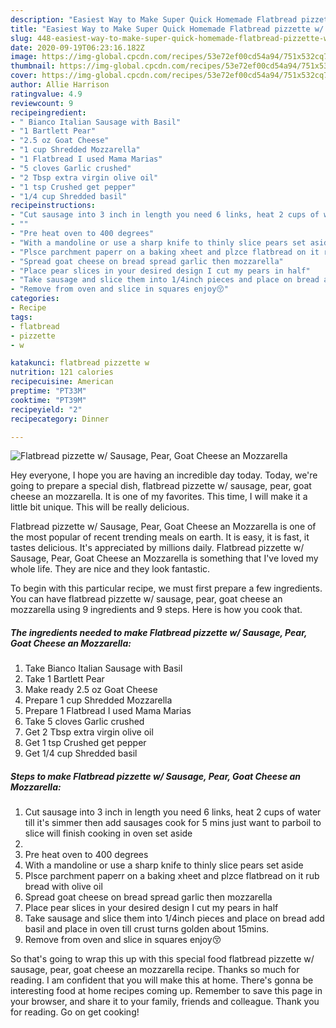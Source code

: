 ```yaml
---
description: "Easiest Way to Make Super Quick Homemade Flatbread pizzette w/ Sausage, Pear, Goat Cheese an Mozzarella"
title: "Easiest Way to Make Super Quick Homemade Flatbread pizzette w/ Sausage, Pear, Goat Cheese an Mozzarella"
slug: 448-easiest-way-to-make-super-quick-homemade-flatbread-pizzette-w-sausage-pear-goat-cheese-an-mozzarella
date: 2020-09-19T06:23:16.182Z
image: https://img-global.cpcdn.com/recipes/53e72ef00cd54a94/751x532cq70/flatbread-pizzette-w-sausage-pear-goat-cheese-an-mozzarella-recipe-main-photo.jpg
thumbnail: https://img-global.cpcdn.com/recipes/53e72ef00cd54a94/751x532cq70/flatbread-pizzette-w-sausage-pear-goat-cheese-an-mozzarella-recipe-main-photo.jpg
cover: https://img-global.cpcdn.com/recipes/53e72ef00cd54a94/751x532cq70/flatbread-pizzette-w-sausage-pear-goat-cheese-an-mozzarella-recipe-main-photo.jpg
author: Allie Harrison
ratingvalue: 4.9
reviewcount: 9
recipeingredient:
- " Bianco Italian Sausage with Basil"
- "1 Bartlett Pear"
- "2.5 oz Goat Cheese"
- "1 cup Shredded Mozzarella"
- "1 Flatbread I used Mama Marias"
- "5 cloves Garlic crushed"
- "2 Tbsp extra virgin olive oil"
- "1 tsp Crushed get pepper"
- "1/4 cup Shredded basil"
recipeinstructions:
- "Cut sausage into 3 inch in length you need 6 links, heat 2 cups of water till it&#39;s simmer then add sausages cook for 5 mins just want to parboil to slice will finish cooking in oven set aside"
- ""
- "Pre heat oven to 400 degrees"
- "With a mandoline or use a sharp knife to thinly slice pears set aside"
- "Plsce parchment paperr on a baking xheet and plzce flatbread on it rub bread with olive oil"
- "Spread goat cheese on bread spread garlic then mozzarella"
- "Place pear slices in your desired design I cut my pears in half"
- "Take sausage and slice them into 1/4inch pieces and place on bread add basil and place in oven till crust turns golden about 15mins."
- "Remove from oven and slice in squares enjoy😚"
categories:
- Recipe
tags:
- flatbread
- pizzette
- w

katakunci: flatbread pizzette w 
nutrition: 121 calories
recipecuisine: American
preptime: "PT33M"
cooktime: "PT39M"
recipeyield: "2"
recipecategory: Dinner

---
```



![Flatbread pizzette w/ Sausage, Pear, Goat Cheese an Mozzarella](https://img-global.cpcdn.com/recipes/53e72ef00cd54a94/751x532cq70/flatbread-pizzette-w-sausage-pear-goat-cheese-an-mozzarella-recipe-main-photo.jpg)

Hey everyone, I hope you are having an incredible day today. Today, we're going to prepare a special dish, flatbread pizzette w/ sausage, pear, goat cheese an mozzarella. It is one of my favorites. This time, I will make it a little bit unique. This will be really delicious.

Flatbread pizzette w/ Sausage, Pear, Goat Cheese an Mozzarella is one of the most popular of recent trending meals on earth. It is easy, it is fast, it tastes delicious. It's appreciated by millions daily. Flatbread pizzette w/ Sausage, Pear, Goat Cheese an Mozzarella is something that I've loved my whole life. They are nice and they look fantastic.




To begin with this particular recipe, we must first prepare a few ingredients. You can have flatbread pizzette w/ sausage, pear, goat cheese an mozzarella using 9 ingredients and 9 steps. Here is how you cook that.

<!--inarticleads1-->

##### The ingredients needed to make Flatbread pizzette w/ Sausage, Pear, Goat Cheese an Mozzarella:

1. Take  Bianco Italian Sausage with Basil
1. Take 1 Bartlett Pear
1. Make ready 2.5 oz Goat Cheese
1. Prepare 1 cup Shredded Mozzarella
1. Prepare 1 Flatbread I used Mama Marias
1. Take 5 cloves Garlic crushed
1. Get 2 Tbsp extra virgin olive oil
1. Get 1 tsp Crushed get pepper
1. Get 1/4 cup Shredded basil




<!--inarticleads2-->

##### Steps to make Flatbread pizzette w/ Sausage, Pear, Goat Cheese an Mozzarella:

1. Cut sausage into 3 inch in length you need 6 links, heat 2 cups of water till it&#39;s simmer then add sausages cook for 5 mins just want to parboil to slice will finish cooking in oven set aside
1. 
1. Pre heat oven to 400 degrees
1. With a mandoline or use a sharp knife to thinly slice pears set aside
1. Plsce parchment paperr on a baking xheet and plzce flatbread on it rub bread with olive oil
1. Spread goat cheese on bread spread garlic then mozzarella
1. Place pear slices in your desired design I cut my pears in half
1. Take sausage and slice them into 1/4inch pieces and place on bread add basil and place in oven till crust turns golden about 15mins.
1. Remove from oven and slice in squares enjoy😚




So that's going to wrap this up with this special food flatbread pizzette w/ sausage, pear, goat cheese an mozzarella recipe. Thanks so much for reading. I am confident that you will make this at home. There's gonna be interesting food at home recipes coming up. Remember to save this page in your browser, and share it to your family, friends and colleague. Thank you for reading. Go on get cooking!
